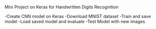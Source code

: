Mini Project on Keras for Handwritten Digits Recognition

-Create CNN model on Keras
-Download MNIST dataset
-Train and save model
-Load saved model and evaluate
-Test Model with new images
